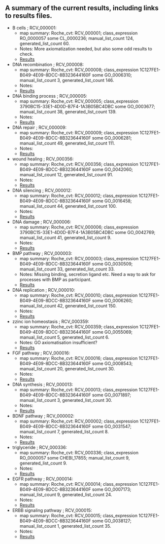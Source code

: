 ## A summary of the current results, including links to results files.

* B cells ; RCV_000001:
  * map summary: Roche_cvt: RCV_000001; class_expression RO_0000057 some CL_0000236; manual_list_count 124, generated_list_count 60.
  * Notes: More axiomatization needed, but also some odd results to check.
  * [Results](B_cells_RCV_000001.tsv)
* DNA recombination ; RCV_000008:
  * map summary: Roche_cvt: RCV_000008; class_expression 1C127FE1-B049-4E09-8DCC-8B323644160F some GO_0006310; manual_list_count 3, generated_list_count 146.
  * Notes: 
  * [Results](DNA_recombination_RCV_000008.tsv)
* DNA binding process ; RCV_000005:
  * map summary: Roche_cvt: RCV_000005; class_expression 3790BC15-33E1-4D0D-B7F4-1A3B05BC4DBC some GO_0003677; manual_list_count 38, generated_list_count 139.
  * Notes: 
  * [Results](DNA_binding_process_RCV_000005.tsv)
* DNA repair ; RCV_000009:
  * map summary: Roche_cvt: RCV_000009; class_expression 1C127FE1-B049-4E09-8DCC-8B323644160F some GO_0006281; manual_list_count 49, generated_list_count 111.
  * Notes: 
  * [Results](DNA_repair_RCV_000009.tsv)
* wound healing ; RCV_000356:
  * map summary: Roche_cvt: RCV_000356; class_expression 1C127FE1-B049-4E09-8DCC-8B323644160F some GO_0042060; manual_list_count 12, generated_list_count 91.
  * Notes: 
  * [Results](wound_healing_RCV_000356.tsv)
* DNA silencing ; RCV_000012:
  * map summary: Roche_cvt: RCV_000012; class_expression 1C127FE1-B049-4E09-8DCC-8B323644160F some GO_0016458; manual_list_count 44, generated_list_count 100.
  * Notes: 
  * [Results](DNA_silencing_RCV_000012.tsv)
* DNA damage ; RCV_000006:
  * map summary: Roche_cvt: RCV_000006; class_expression 3790BC15-33E1-4D0D-B7F4-1A3B05BC4DBC some GO_0042769; manual_list_count 41, generated_list_count 9.
  * Notes: 
  * [Results](DNA_damage_RCV_000006.tsv)
* BMP pathway ; RCV_000003:
  * map summary: Roche_cvt: RCV_000003; class_expression 1C127FE1-B049-4E09-8DCC-8B323644160F some GO_0030509; manual_list_count 33, generated_list_count 33.
  * Notes: Missing binding, secretion ligand etc.  Need a way to ask for processes with BMP as participant.
  * [Results](BMP_pathway_RCV_000003.tsv)
* DNA replication ; RCV_000010:
  * map summary: Roche_cvt: RCV_000010; class_expression 1C127FE1-B049-4E09-8DCC-8B323644160F some GO_0006260; manual_list_count 42, generated_list_count 150.
  * Notes: 
  * [Results](DNA_replication_RCV_000010.tsv)
* zzinc ion homeostasis ; RCV_000359:
  * map summary: Roche_cvt: RCV_000359; class_expression 1C127FE1-B049-4E09-8DCC-8B323644160F some GO_0055069; manual_list_count 5, generated_list_count 6.
  * Notes: GO axiomatisation insufficient?
  * [Results](zinc_ion_homeostasis_RCV_000359.tsv)
* FGF pathway ; RCV_000016:
  * map summary: Roche_cvt: RCV_000016; class_expression 1C127FE1-B049-4E09-8DCC-8B323644160F some GO_0008543; manual_list_count 20, generated_list_count 30.
  * Notes: 
  * [Results](FGF_pathway_RCV_000016.tsv)
* DNA synthesis ; RCV_000013:
  * map summary: Roche_cvt: RCV_000013; class_expression 1C127FE1-B049-4E09-8DCC-8B323644160F some GO_0071897; manual_list_count 3, generated_list_count 30.
  * Notes: 
  * [Results](DNA_synthesis_RCV_000013.tsv)
* BDNF pathway ; RCV_000002:
  * map summary: Roche_cvt: RCV_000002; class_expression 1C127FE1-B049-4E09-8DCC-8B323644160F some GO_0031547; manual_list_count 7, generated_list_count 8.
  * Notes: 
  * [Results](BDNF_pathway_RCV_000002.tsv)
* triglyceride ; RCV_000336:
  * map summary: Roche_cvt: RCV_000336; class_expression RO_0000057 some CHEBI_17855; manual_list_count 9, generated_list_count 9.
  * Notes: 
  * [Results](triglyceride_RCV_000336.tsv)
* EGFR pathway ; RCV_000014:
  * map summary: Roche_cvt: RCV_000014; class_expression 1C127FE1-B049-4E09-8DCC-8B323644160F some GO_0007173; manual_list_count 9, generated_list_count 24.
  * Notes: 
  * [Results](EGFR_pathway_RCV_000014.tsv)
* ERBB signaling pathway ; RCV_000015:
  * map summary: Roche_cvt: RCV_000015; class_expression 1C127FE1-B049-4E09-8DCC-8B323644160F some GO_0038127; manual_list_count 1, generated_list_count 35.
  * Notes: 
  * [Results](ERBB_signaling_pathway_RCV_000015.tsv)
